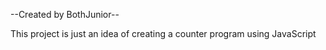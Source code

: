 --Created by BothJunior--

This project is just an idea of creating a counter program using JavaScript
